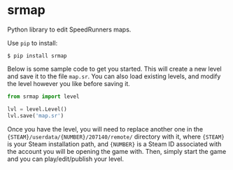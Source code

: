 # srmap
Python library to edit SpeedRunners maps.

Use `pip` to install:

    $ pip install srmap
    
Below is some sample code to get you started. This will create a new level and save it to the file `map.sr`. You can also load existing levels, and modify the level however you like before saving it.

```py
from srmap import level

lvl = level.Level()
lvl.save('map.sr')
```

Once you have the level, you will need to replace another one in the `{STEAM}/userdata/{NUMBER}/207140/remote/` directory with it, where `{STEAM}` is your Steam installation path, and `{NUMBER}` is a Steam ID associated with the account you will be opening the game with. Then, simply start the game and you can play/edit/publish your level.
